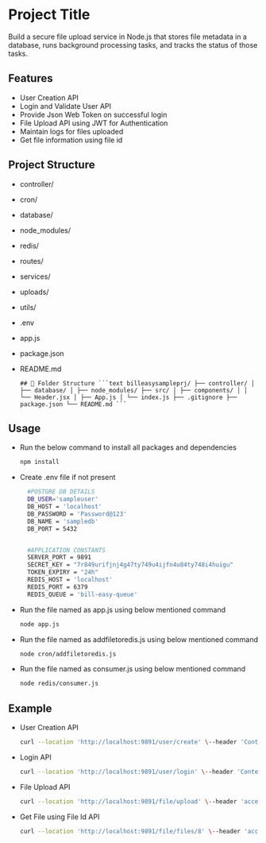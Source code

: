 # Project Title

Build a secure file upload service in Node.js that stores file metadata in a database, runs background processing tasks, and tracks the status of those tasks.

## Features

- User Creation API
- Login and Validate User API
- Provide Json Web Token on successful login
- File Upload API using JWT for Authentication
- Maintain logs for files uploaded
- Get file information using file id

## Project Structure

- controller/
- cron/
- database/
- node_modules/
- redis/
- routes/
- services/
- uploads/
- utils/
- .env
- app.js
- package.json
- README.md
  
  <pre><code>## 📁 Folder Structure ```text billeasysampleprj/ ├── controller/ │ ├── database/ │ ├── node_modules/ ├── src/ │ ├── components/ │ │ └── Header.jsx │ ├── App.js │ └── index.js ├── .gitignore ├── package.json └── README.md ``` </code></pre>

## Usage

- Run the below command to install all packages and dependencies
  ```bash
  npm install

- Create .env file if not present
  ```bash
    #POSTGRE DB DETAILS
    DB_USER='sampleuser'
    DB_HOST = 'localhost'
    DB_PASSWORD = 'Password@123'
    DB_NAME = 'sampledb'
    DB_PORT = 5432


    #APPLICATION CONSTANTS
    SERVER_PORT = 9891
    SECRET_KEY = "7r849urifjnj4g47ty749u4ijfn4u84ty748i4huigu"
    TOKEN_EXPIRY = "24h"
    REDIS_HOST = 'localhost'
    REDIS_PORT = 6379
    REDIS_QUEUE = 'bill-easy-queue'

- Run the file named as app.js using below mentioned command
  ```bash
  node app.js

- Run the file named as addfiletoredis.js using below mentioned command
  ```bash
  node cron/addfiletoredis.js

- Run the file named as consumer.js using below mentioned command
  ```bash
  node redis/consumer.js

## Example

- User Creation API
  ```bash
  curl --location 'http://localhost:9891/user/create' \--header 'Content-Type: application/json' \--data-raw '{"email":"abc@gmail.com","password":"123456"}'

- Login API
  ```bash
  curl --location 'http://localhost:9891/user/login' \--header 'Content-Type: application/json' \--data-raw '{"email":"krb15784@gmail.com","password":"123456"}'

- File Upload API
  ```bash
  curl --location 'http://localhost:9891/file/upload' \--header 'accesstoken: <JSON_WEB_TOKEN>' \--form 'file=@"/home/khushal/sample.txt"' \--form 'title="sample title"' \--form 'description="this is description"'

- Get File using File Id API
  ```bash
  curl --location 'http://localhost:9891/file/files/8' \--header 'accesstoken: <JSON_WEB_TOKEN>'
